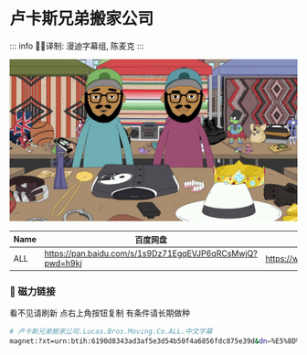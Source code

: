 # 卢卡斯兄弟搬家公司

::: info
✍🏻译制: 漫迪字幕组, 陈麦克
:::

![LBMC.jpg](LBMC.jpg)

| Name | 百度网盘 | 阿里云盘 | Bilibili | MDpan |
| --- | --- | --- | --- | --- |
| ALL | https://pan.baidu.com/s/1s9Dz71EgqEVJP6qRCsMwjQ?pwd=h9kj | https://www.aliyundrive.com/s/awMaRLX1VE6 | https://www.bilibili.com/video/BV12x411S7Tr | https://mdpan.tk/%E5%8D%A2%E5%8D%A1%E6%96%AF%E5%85%84%E5%BC%9F%E6%90%AC%E5%AE%B6%E5%85%AC%E5%8F%B8 |

### 🧲 磁力链接

看不见请刷新 点右上角按钮复制 有条件请长期做种

```bash
# 卢卡斯兄弟搬家公司.Lucas.Bros.Moving.Co.ALL.中文字幕
magnet:?xt=urn:btih:6190d8343ad3af5e3d54b50f4a6856fdc875e39d&dn=%E5%8D%A2%E5%8D%A1%E6%96%AF%E5%85%84%E5%BC%9F%E6%90%AC%E5%AE%B6%E5%85%AC%E5%8F%B8.Lucas.Bros.Moving.Co.ALL.%E4%B8%AD%E6%96%87%E5%AD%97%E5%B9%95&tr=http%3A%2F%2Falltorrents.net%3A80%2Fbt%2Fannounce.php&tr=http%3A%2F%2Fbluebird-hd.org%2Fannounce.php&tr=http%3A%2F%2Fwww.thetradersden.org%2Fforums%2Ftracker%2Fannounce.php&tr=http%3A%2F%2Ftracker.trancetraffic.com%3A80%2Fannounce.php&tr=http%3A%2F%2Firrenhaus.dyndns.dk%3A80%2Fannounce.php&tr=http%3A%2F%2F1337.abcvg.info%3A80%2Fannounce&tr=http%3A%2F%2Fbt.beatrice-raws.org%3A80%2Fannounce&tr=http%3A%2F%2Fwww.tribalmixes.com%3A80%2Fannounce.php&tr=http%3A%2F%2Fwww.wareztorrent.com%3A80%2Fannounce
```